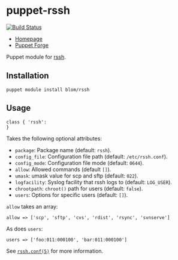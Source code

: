 puppet-rssh
===========

[![Build Status](https://travis-ci.org/blom/puppet-rssh.png)](https://travis-ci.org/blom/puppet-rssh)

* [Homepage](https://github.com/blom/puppet-rssh)
* [Puppet Forge](https://forge.puppetlabs.com/blom/rssh)

Puppet module for [rssh][1].

Installation
------------

    puppet module install blom/rssh

Usage
-----

    class { 'rssh':
    }

Takes the following optional attributes:

* `package`: Package name (default: `rssh`).
* `config_file`: Configuration file path (default: `/etc/rssh.conf`).
* `config_mode`: Configuration file mode (default: `0644`).
* `allow`: Allowed commands (default `[]`).
* `umask`: umask value for scp and sftp (default: `022`).
* `logfacility`: Syslog facility that rssh logs to (default: `LOG_USER`).
* `chrootpath`: `chroot()` path for users (default: `false`).
* `users`: Options for specific users (default: `[]`).

`allow` takes an array:

    allow => ['scp', 'sftp', 'cvs', 'rdist', 'rsync', 'svnserve']

As does `users`:

    users => ['foo:011:000100', 'bar:011:000100']

See [`rssh.conf(5)`][2] for more information.

[1]: http://www.pizzashack.org/rssh/
[2]: http://manpages.ubuntu.com/manpages/en/man5/rssh.conf.5.html
